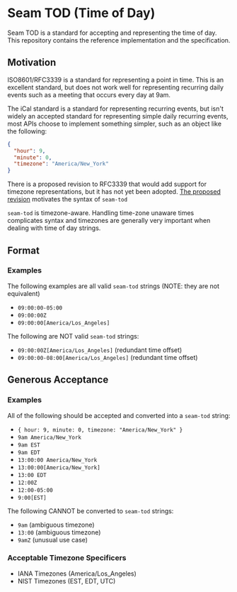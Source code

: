 # Seam TOD (Time of Day)

Seam TOD is a standard for accepting and representing the
time of day. This repository contains the reference implementation and the
specification.

## Motivation

ISO8601/RFC3339 is a standard for representing a point in time. This is an
excellent standard, but does not work well for representing recurring daily
events such as a meeting that occurs every day at 9am.

The iCal standard is a standard for representing recurring events, but isn't
widely an accepted standard for representing simple daily recurring events, most
APIs choose to implement something simpler, such as an object like the following:

```json
{
  "hour": 9,
  "minute": 0,
  "timezone": "America/New_York"
}
```

There is a proposed revision to RFC3339 that would add support for timezone
representations, but it has not yet been adopted. [The proposed revision](https://datatracker.ietf.org/doc/draft-ietf-sedate-datetime-extended/)
motivates the syntax of `seam-tod`

`seam-tod` is timezone-aware. Handling time-zone unaware times complicates
syntax and timezones are generally very important when dealing with time of day strings.

## Format

### Examples

The following examples are all valid `seam-tod` strings (NOTE: they are not equivalent)

- `09:00:00-05:00`
- `09:00:00Z`
- `09:00:00[America/Los_Angeles]`

The following are NOT valid `seam-tod` strings:

- `09:00:00Z[America/Los_Angeles]` (redundant time offset)
- `09:00:00-08:00[America/Los_Angeles]` (redundant time offset)

## Generous Acceptance

### Examples

All of the following should be accepted and converted into
a `seam-tod` string:

- `{ hour: 9, minute: 0, timezone: "America/New_York" }`
- `9am America/New_York`
- `9am EST`
- `9am EDT`
- `13:00:00 America/New_York`
- `13:00:00[America/New_York]`
- `13:00 EDT`
- `12:00Z`
- `12:00-05:00`
- `9:00[EST]`

The following CANNOT be converted to `seam-tod` strings:

- `9am` (ambiguous timezone)
- `13:00` (ambiguous timezone)
- `9amZ` (unusual use case)

### Acceptable Timezone Specificers

- IANA Timezones (America/Los_Angeles)
- NIST Timezones (EST, EDT, UTC)
